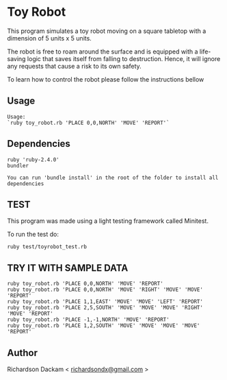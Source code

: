 # Toy Robot

This program simulates a toy robot moving on a square tabletop with a dimension
of 5 units x 5 units. 

The robot is free to roam around the surface and is equipped with a life-saving
logic that saves itself from falling to destruction. Hence, it will ignore 
any requests that cause a risk to its own safety.

To learn how to control the robot please follow the instructions bellow

## Usage
    Usage:
    `ruby toy_robot.rb 'PLACE 0,0,NORTH' 'MOVE' 'REPORT'`

## Dependencies
    ruby 'ruby-2.4.0'
    bundler

    You can run 'bundle install' in the root of the folder to install all
    dependencies

## TEST
  This program was made using a light testing framework called Minitest.

  To run the test do:

  `ruby test/toyrobot_test.rb`


## TRY IT WITH SAMPLE DATA
    ruby toy_robot.rb 'PLACE 0,0,NORTH' 'MOVE' 'REPORT'
    ruby toy_robot.rb 'PLACE 0,0,NORTH' 'MOVE' 'RIGHT' 'MOVE' 'MOVE' 'REPORT'
    ruby toy_robot.rb 'PLACE 1,1,EAST' 'MOVE' 'MOVE' 'LEFT' 'REPORT'
    ruby toy_robot.rb 'PLACE 2,5,SOUTH' 'MOVE' 'MOVE' 'MOVE' 'RIGHT' 'MOVE' 'REPORT'
    ruby toy_robot.rb 'PLACE -1,-1,NORTH' 'MOVE' 'REPORT'
    ruby toy_robot.rb 'PLACE 1,2,SOUTH' 'MOVE' 'MOVE' 'MOVE' 'MOVE' 'REPORT'

## Author

Richardson Dackam < richardsondx@gmail.com >